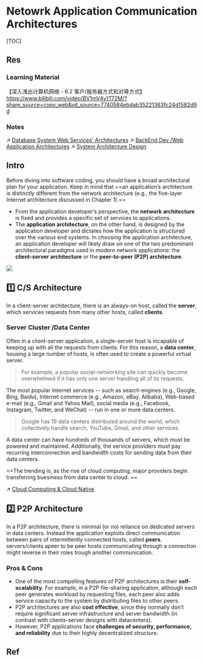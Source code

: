 # Netowrk Application Communication Architectures

[TOC]



## Res
### Learning Material
【深入浅出计算机网络 - 6.2 客户/服务器方式和对等方式】 https://www.bilibili.com/video/BV1mV4y1T72M/?share_source=copy_web&vd_source=7740584ebdab35221363fc24d1582d9d


### Notes
↗ [Database System Web Services' Architectures](../../../🍕%20Computer%20Storage%20&%20Database%20Systems/Database%20Systems/Web%20&%20DBMS/DS%20Web%20Services'%20Architectures.md)
↗ [BackEnd Dev /Web Application Architectures](../../../../Software%20Engineering/Web%20Development/🗄️%20Web%20BackEnd%20Dev/Web%20Application%20Architectures.md)
↗ [System Architecture Design](../../../../System%20Architecture%20Design/System%20Architecture%20Design.md)



## Intro
Before diving into software coding, you should have a broad architectural plan for your application. Keep in mind that ==an application’s architecture is distinctly different from the network architecture (e.g., the five-layer Internet architecture discussed in Chapter 1).== 
- From the application developer’s perspective, the **network architecture** is fixed and provides a specific set of services to applications.
- The **application architecture**, on the other hand, is designed by the application developer and dictates how the application is structured over the various end systems. In choosing the application architecture, an application developer will likely draw on one of the two predominant architectural paradigms used in modern network applications: the **client-server architecture** or the **peer-to-peer (P2P) architecture**.

![](../../../../../../Assets/Pics/Screenshot%202023-04-01%20at%205.26.37%20PM.png)



## 1️⃣ C/S Architecture
In a client-server architecture, there is an always-on host, called the **server**, which services requests from many other hosts, called **clients**.


### Server Cluster /Data Center
Often in a client-server application, a single-server host is incapable of keeping up with all the requests from clients. For this reason, a **data center**, housing a large number of hosts, is often used to create a powerful virtual server.

> For example, a popular social-networking site can quickly become overwhelmed if it has only one server handling all of its requests. 

The most popular Internet services -- such as search engines (e.g., Google, Bing, Baidu), Internet commerce (e.g., Amazon, eBay, Alibaba), Web-based e-mail (e.g., Gmail and Yahoo Mail), social media (e.g., Facebook, Instagram, Twitter, and WeChat) -- run in one or more data centers.

> Google has 19 data centers distributed around the world, which collectively handle search, YouTube, Gmail, and other services.

A data center can have hundreds of thousands of servers, which must be powered and maintained. Additionally, the service providers must pay recurring interconnection and bandwidth costs for sending data from their data centers.

==The trending is, as the rise of cloud computing, major providers begin transferring buesiness from data center to cloud. ==

↗ [Cloud Computing & Cloud Native](../../../../Software%20Engineering/☁️%20Cloud%20Computing%20&%20Cloud%20Native/Cloud%20Computing%20&%20Cloud%20Native.md)



## 2️⃣ P2P Architecture
In a P2P architecture, there is minimal (or no) reliance on dedicated servers in data centers. Instead the application exploits direct communication between pairs of intermittently connected hosts, called **peers**. servers/clients apeer to be peer hosts communicating through a connection might reverse in their roles trough another communication.

### Pros & Cons
- One of the most compelling features of P2P architectures is their **self-scalability**. For example, in a P2P file-sharing application, although each peer generates workload by requesting files, each peer also adds service capacity to the system by distributing files to other peers. 
- P2P architectures are also **cost effective**, since they normally don’t require significant server infrastructure and server bandwidth (in contrast with clients-server designs with datacenters). 
- However, P2P applications face **challenges of security, performance, and reliability** due to their highly decentralized structure.



## Ref

